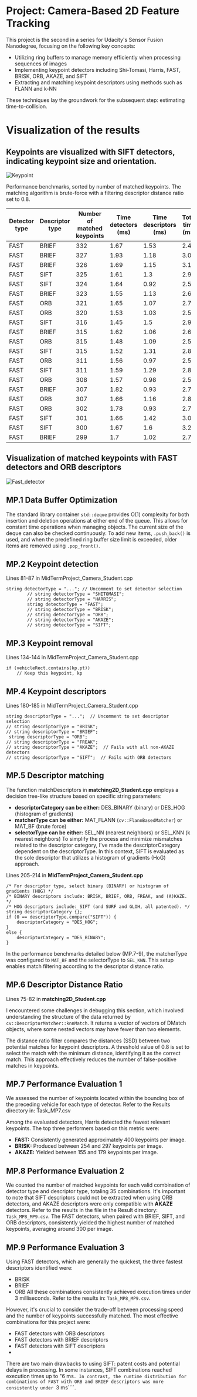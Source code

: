 # Project: Camera-Based 2D Feature Tracking

This project is the second in a series for Udacity's Sensor Fusion Nanodegree, focusing on the following key concepts:

* Utilizing ring buffers to manage memory efficiently when processing sequences of images
* Implementing keypoint detectors including Shi-Tomasi, Harris, FAST, BRISK, ORB, AKAZE, and SIFT
* Extracting and matching keypoint descriptors using methods such as FLANN and k-NN
  
These techniques lay the groundwork for the subsequent step: estimating time-to-collision.

# Visualization of the results


## Keypoints are visualized with SIFT detectors, indicating keypoint size and orientation.


![Keypoint](https://github.com/1Px-Vision/Vision-Based-Off-Road-Hazard-Detection-for-Freespace-Navigation/blob/main/Project_Camera_Based_2D_Feature_Tracking/Results/SIFT_Keypoint.jpg)


Performance benchmarks, sorted by number of matched keypoints. The matching algorithm is brute-force with a filtering descriptor distance ratio set to 0.8.

| Detector type | Descriptor type | Number of matched keypoints | Time detectors (ms) | Time descriptors (ms) | Total time (ms) |
|---------------|-----------------|------------------------------|---------------------|-----------------------|-----------------|
| FAST          | BRIEF           | 332                          | 1.67                | 1.53                  | 2.47            |
| FAST          | BRIEF           | 327                          | 1.93                | 1.18                  | 3.08            |
| FAST          | BRIEF           | 326                          | 1.69                | 1.15                  | 3.14            |
| FAST          | SIFT            | 325                          | 1.61                | 1.3                   | 2.91            |
| FAST          | SIFT            | 324                          | 1.64                | 0.92                  | 2.56            |
| FAST          | BRIEF           | 323                          | 1.55                | 1.13                  | 2.68            |
| FAST          | ORB             | 321                          | 1.65                | 1.07                  | 2.72            |
| FAST          | ORB             | 320                          | 1.53                | 1.03                  | 2.55            |
| FAST          | SIFT            | 316                          | 1.45                | 1.5                   | 2.95            |
| FAST          | BRIEF           | 315                          | 1.62                | 1.06                  | 2.68            |
| FAST          | ORB             | 315                          | 1.48                | 1.09                  | 2.57            |
| FAST          | SIFT            | 315                          | 1.52                | 1.31                  | 2.82            |
| FAST          | ORB             | 311                          | 1.56                | 0.97                  | 2.53            |
| FAST          | SIFT            | 311                          | 1.59                | 1.29                  | 2.88            |
| FAST          | ORB             | 308                          | 1.57                | 0.98                  | 2.54            |
| FAST          | BRIEF           | 307                          | 1.82                | 0.93                  | 2.74            |
| FAST          | ORB             | 307                          | 1.66                | 1.16                  | 2.83            |
| FAST          | ORB             | 302                          | 1.78                | 0.93                  | 2.71            |
| FAST          | SIFT            | 301                          | 1.66                | 1.42                  | 3.08            |
| FAST          | SIFT            | 300                          | 1.67                | 1.6                   | 3.27            |
| FAST          | BRIEF           | 299                          | 1.7                 | 1.02                  | 2.72            |

## Visualization of matched keypoints with FAST detectors and ORB descriptors 

![Fast_detector](https://github.com/1Px-Vision/Vision-Based-Off-Road-Hazard-Detection-for-Freespace-Navigation/blob/main/Project_Camera_Based_2D_Feature_Tracking/Results/FAST_detectors_and_ORB.jpg)

## MP.1 Data Buffer Optimization

The standard library container ````std::deque```` provides O(1) complexity for both insertion and deletion operations at either end of the queue. This allows for constant time operations when managing objects. The current size of the deque can also be checked continuously. To add new items, ````.push_back()```` is used, and when the predefined ring buffer size limit is exceeded, older items are removed using ````.pop_front()````. 

## MP.2 Keypoint detection
Lines 81-87 in MidTermProject_Camera_Student.cpp

````
string detectorType = "..."; // Uncomment to set detector selection
        // string detectorType = "SHITOMASI";
        // string detectorType = "HARRIS";
        string detectorType = "FAST";
        // string detectorType = "BRISK";
        // string detectorType = "ORB";
        // string detectorType = "AKAZE";
        // string detectorType = "SIFT";

````
## MP.3 Keypoint removal
Lines 134-144 in MidTermProject_Camera_Student.cpp
````
if (vehicleRect.contains(kp.pt))
    // Keep this keypoint, kp

````

## MP.4 Keypoint descriptors
Lines 180-185 in MidTermProject_Camera_Student.cpp
````
string descriptorType = "...";  // Uncomment to set descriptor selection
// string descriptorType = "BRISK";
// string descriptorType = "BRIEF";
 string descriptorType = "ORB";
// string descriptorType = "FREAK";
// string descriptorType = "AKAZE";  // Fails with all non-AKAZE detectors
// string descriptorType = "SIFT";  // Fails with ORB detectors

````

## MP.5 Descriptor matching
The function matchDescriptors in **matching2D_Student.cpp** employs a decision tree-like structure based on specific string parameters:

* **descriptorCategory can be either:** DES_BINARY (binary) or DES_HOG (histogram of gradients)
* **matcherType can be either:** MAT_FLANN (````cv::FlannBasedMatcher````) or MAT_BF (brute force)
* **selectorType can be either:** SEL_NN (nearest neighbors) or SEL_KNN (k nearest neighbors)
To simplify the process and minimize mismatches related to the descriptor category, I've made the descriptorCategory dependent on the descriptorType. In this context, SIFT is evaluated as the sole descriptor that utilizes a histogram of gradients (HoG) approach.

Lines 205-214 in **MidTermProject_Camera_Student.cpp**

````
/* For descriptor type, select binary (BINARY) or histogram of gradients (HOG) */
/* BINARY descriptors include: BRISK, BRIEF, ORB, FREAK, and (A)KAZE. */
/* HOG descriptors include: SIFT (and SURF and GLOH, all patented). */
string descriptorCategory {};
if (0 == descriptorType.compare("SIFT")) {
    descriptorCategory = "DES_HOG";
}
else {
    descriptorCategory = "DES_BINARY";
}
````

In the performance benchmarks detailed below (MP.7-9), the matcherType was configured to ````MAT_BF```` and the selectorType to ````SEL_KNN````. This setup enables match filtering according to the descriptor distance ratio.


## MP.6 Descriptor Distance Ratio
Lines 75-82 in **matching2D_Student.cpp**

I encountered some challenges in debugging this section, which involved understanding the structure of the data returned by ````cv::DescriptorMatcher::knnMatch````. It returns a vector of vectors of DMatch objects, where some nested vectors may have fewer than two elements.

The distance ratio filter compares the distances (SSD) between two potential matches for keypoint descriptors. A threshold value of 0.8 is set to select the match with the minimum distance, identifying it as the correct match. This approach effectively reduces the number of false-positive matches in keypoints.


## MP.7 Performance Evaluation 1

We assessed the number of keypoints located within the bounding box of the preceding vehicle for each type of detector. Refer to the Results directory in: Task_MP7.csv

Among the evaluated detectors, Harris detected the fewest relevant keypoints. The top three performers based on this metric were:

* **FAST:** Consistently generated approximately 400 keypoints per image.
* **BRISK:** Produced between 254 and 297 keypoints per image.
* **AKAZE:** Yielded between 155 and 179 keypoints per image.
  
## MP.8 Performance Evaluation 2

We counted the number of matched keypoints for each valid combination of detector type and descriptor type, totaling 35 combinations. It's important to note that SIFT descriptors could not be extracted when using ORB detectors, and AKAZE descriptors were only compatible with **AKAZE** detectors. Refer to the results in the file in the Result directory: ````Task_MP8_MP9.csv````. The FAST detectors, when paired with BRIEF, SIFT, and ORB descriptors, consistently yielded the highest number of matched keypoints, averaging around 300 per image.

## MP.9 Performance Evaluation 3

Using FAST detectors, which are generally the quickest, the three fastest descriptors identified were:

* BRISK
* BRIEF
* ORB
All these combinations consistently achieved execution times under 3 milliseconds. Refer to the results in: ````Task_MP8_MP9.csv````.

However, it's crucial to consider the trade-off between processing speed and the number of keypoints successfully matched. The most effective combinations for this project were:

* FAST detectors with ORB descriptors
* FAST detectors with BRIEF descriptors
* FAST detectors with SIFT descriptors
* 
There are two main drawbacks to using SIFT: patent costs and potential delays in processing. In some instances, SIFT combinations reached execution times up to "6 ms````. In contrast, the runtime distribution for combinations of FAST with ORB and BRIEF descriptors was more consistently under ````3 ms````.
